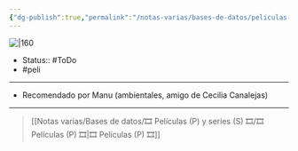 ```yaml
---
{"dg-publish":true,"permalink":"/notas-varias/bases-de-datos/peliculas-p-y-series-s/p-her/"}
---
```



![|160](https://m.media-amazon.com/images/M/MV5BMjA1Nzk0OTM2OF5BMl5BanBnXkFtZTgwNjU2NjEwMDE@._V1_SX300.jpg)

- Status:: #ToDo 
- #peli 

---

- Recomendado por Manu (ambientales, amigo de Cecilia Canalejas)

---

> [[Notas varias/Bases de datos/🎞️ Películas (P) y series (S) 🎞️/🎞️ Películas (P) 🎞️\|🎞️ Películas (P) 🎞️]]